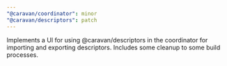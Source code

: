 ```yaml
---
"@caravan/coordinator": minor
"@caravan/descriptors": patch
---
```


Implements a UI for using @caravan/descriptors in the coordinator for importing and exporting descriptors. Includes some cleanup to some build processes.

